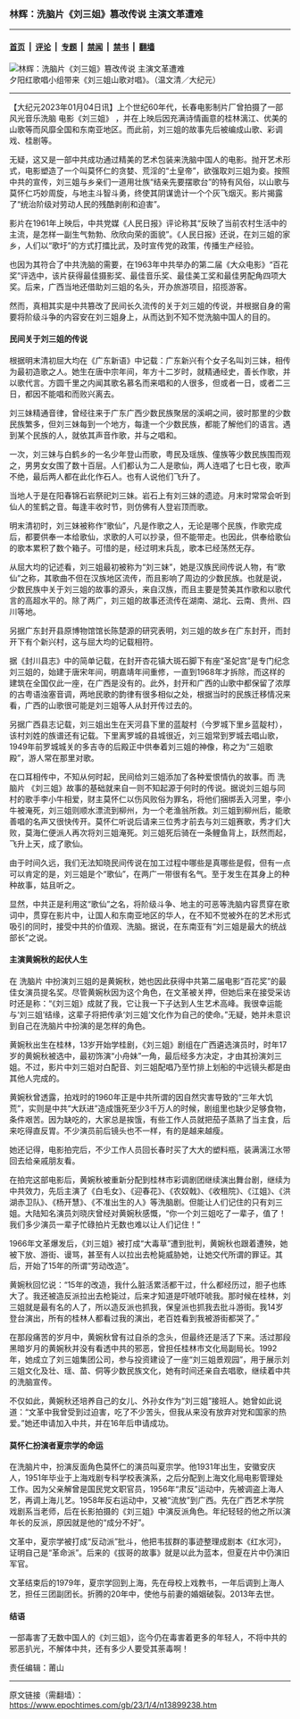 ### 林辉：洗脑片《刘三姐》篡改传说 主演文革遭难

---

#### [首页](../../../..?n13899238) &nbsp;|&nbsp; [评论](../../../../../epoch-comment?n13899238) &nbsp;|&nbsp; [专题](../../../../../epoch-special?n13899238) &nbsp;|&nbsp; [禁闻](../../../../../epoch-news?n13899238) &nbsp;|&nbsp; [禁书](../../../../../books?n13899238) &nbsp;|&nbsp; [翻墙](https://github.com/gfw-breaker/nogfw/blob/master/README.md?n13899238)


<div><img alt="林辉：洗脑片《刘三姐》篡改传说 主演文革遭难" class="attachment-djy_600_400 size-djy_600_400 wp-post-image" src="https://i.epochtimes.com/assets/uploads/2016/02/1602051240252131-600x400.jpg"/>
<div class="caption">
 夕阳红歌唱小组带来《刘三姐山歌对唱》。（温文清／大纪元）
</div></div><hr/><div class="post_content" id="artbody" itemprop="articleBody">
 <!-- article content begin -->
 <p>
  【大纪元2023年01月04日讯】上个世纪60年代，长春电影制片厂曾拍摄了一部风光音乐洗脑
  <ok href="https://www.epochtimes.com/gb/tag/%E7%94%B5%E5%BD%B1%E3%80%8A%E5%88%98%E4%B8%89%E5%A7%90%E3%80%8B.html">
   电影《刘三姐》
  </ok>
  ，并在上映后因充满诗情画意的桂林漓江、优美的山歌等而风靡全国和东南亚地区。而此前，刘三姐的故事先后被编成山歌、彩调戏、桂剧等。
 </p>
 <p>
  无疑，这又是一部中共成功通过精美的艺术包装来洗脑中国人的电影。抛开艺术形式，电影塑造了一个叫莫怀仁的贪婪、荒淫的“土皇帝”，欲强取刘三姐为妾。按照中共的宣传，刘三姐与乡亲们一道用壮族“结亲先要摆歌台”的特有风俗，以山歌与莫怀仁巧妙周旋，与地主斗智斗勇，终使其阴谋诡计一个个灰飞烟灭。影片揭露了“统治阶级对劳动人民的残酷剥削和迫害”。
 </p>
 <p>
  影片在1961年上映后，中共党媒《人民日报》评论称其“反映了当前农村生活中的主流，是怎样一副生气勃勃、欣欣向荣的面貌”。《人民日报》还说，在刘三姐的家乡，人们以“歌圩”的方式打擂比武，及时宣传党的政策，传播生产经验。
 </p>
 <p>
  也因为其符合了中共洗脑的需要，在1963年中共举办的第二届《大众电影》“百花奖”评选中，该片获得最佳摄影奖、最佳音乐奖、最佳美工奖和最佳男配角四项大奖。后来，广西当地还借助刘三姐的名头，开办旅游项目，招揽游客。
 </p>
 <p>
  然而，真相其实是中共篡改了民间长久流传的关于刘三姐的传说，并根据自身的需要将阶级斗争的内容安在刘三姐身上，从而达到不知不觉洗脑中国人的目的。
 </p>
 <h4>
  民间关于刘三姐的传说
 </h4>
 <p>
  根据明末清初屈大均在《广东新语》中记载：广东新兴有个女子名叫刘三妹，相传为最初造歌之人。她生在唐中宗年间，年方十二岁时，就精通经史，善长作歌，并以歌代言。方圆千里之内闻其歌名慕名而来唱和的人很多，但或者一日，或者二三日，都因不能唱和而败兴离去。
 </p>
 <p>
  刘三妹精通音律，曾经往来于广东广西少数民族聚居的溪峒之间，彼时那里的少数民族繁多，但刘三妹每到一个地方，每逢一个少数民族，都能了解他们的语言。遇到某个民族的人，就依其声音作歌，并与之唱和。
 </p>
 <p>
  一次，刘三妹与白鹤乡的一名少年登山而歌，粤民及瑶族、僮族等少数民族围而观之，男男女女围了数十百层。人们都认为二人是歌仙，两人连唱了七日七夜，歌声不绝，最后两人都在此化作石人。也有人说他们飞升了。
 </p>
 <p>
  当地人于是在阳春锦石岩祭祀刘三妹。岩石上有刘三妹的遗迹。月末时常常会听到仙人的笙鹤之音。每逢丰收时节，则仿佛有人登岩顶而歌。
 </p>
 <p>
  明末清初时，刘三妹被称作“歌仙”，凡是作歌之人，无论是哪个民族，作歌完成后，都要供奉一本给歌仙，求歌的人可以抄录，但不能带走。也因此，供奉给歌仙的歌本累积了数个箱子。可惜的是，经过明末兵乱，歌本已经荡然无存。
 </p>
 <p>
  从屈大均的记述看，刘三姐最初被称为“刘三妹”，她是汉族民间传说人物，有“歌仙”之称，其歌曲不但在汉族地区流传，而且影响了周边的少数民族。也就是说，少数民族中关于刘三姐的故事的源头，来自汉族，而且主要是赞美其作歌和以歌代言的高超水平的。除了两广，刘三姐的故事还流传在湖南、湖北、云南、贵州、四川等地。
 </p>
 <p>
  另据广东封开县原博物馆馆长陈楚源的研究表明，刘三姐的故乡在广东封开，而封开下有个新兴村，这与屈大均的记载相符。
 </p>
 <p>
  据《封川县志》中的简单记载，在封开杏花镇大斑石脚下有座“圣妃宫”是专门纪念刘三姐的，始建于唐宋年间，明嘉靖年间重修，一直到1968年才拆除，而这样的建筑在全国仅此一座，在广西是没有的。此外，封开和广西的山歌中都保留了浓厚的古粤语浊塞音调，两地民歌的韵律有很多相似之处，根据当时的民族迁移情况来看，广西的山歌很可能是刘三姐等人从封开传过去的。
 </p>
 <p>
  另据广西县志记载，刘三姐出生在天河县下里的蓝靛村（今罗城下里乡蓝靛村），该村刘姓的族谱还有记载。下里离罗城的县城很近，刘三姐常到罗城去唱山歌，1949年前罗城城关的多吉寺的后殿正中供奉着刘三姐的神像，称之为“三姐歌殿”，游人常在那里对歌。
 </p>
 <p>
  在口耳相传中，不知从何时起，民间给刘三姐添加了各种爱恨情仇的故事。而
  <ok href="https://www.epochtimes.com/gb/tag/%E6%B4%97%E8%84%91%E7%89%87.html">
   洗脑片
  </ok>
  《刘三姐》故事的基础就来自一则不知起源于何时的传说。据说刘三姐与同村的歌手李小牛相爱，财主莫怀仁以伤风败俗为罪名，将他们捆绑丢入河里，李小牛被淹死，刘三姐则顺水漂流到柳州，为一个老渔翁所救。刘三姐到柳州后，能歌善唱的名声又很快传开。莫怀仁听说后请来三位秀才前去与刘三姐赛歌，秀才们大败，莫海仁便派人再次将刘三姐淹死。刘三姐死后骑在一条鲤鱼背上，跃然而起，飞升上天，成了歌仙。
 </p>
 <p>
  由于时间久远，我们无法知晓民间传说在加工过程中哪些是真哪些是假，但有一点可以肯定的是，刘三姐是个“歌仙”，在两广一带很有名气。至于发生在其身上的种种故事，姑且听之。
 </p>
 <p>
  显然，中共正是利用这“歌仙”之名，将阶级斗争、地主的可恶等洗脑内容贯穿在歌词中，贯穿在影片中，让国人和东南亚地区的华人，在不知不觉被外在的艺术形式吸引的同时，接受中共的价值观、洗脑。据说，在东南亚有“刘三姐是最大的统战部长”之说。
 </p>
 <h4>
  主演黄婉秋的起伏人生
 </h4>
 <p>
  在
  <ok href="https://www.epochtimes.com/gb/tag/%E6%B4%97%E8%84%91%E7%89%87.html">
   洗脑片
  </ok>
  中扮演刘三姐的是黄婉秋，她也因此获得中共第二届电影“百花奖”的最佳女演员提名奖。尽管黄婉秋因为这个角色，在文革被关押，但她后来在接受采访时还是称：“《刘三姐》成就了我，它让我一下子达到人生艺术高峰。我很幸运能与‘刘三姐’结缘，这辈子将把传承‘刘三姐’文化作为自己的使命。”无疑，她并未意识到自己在洗脑片中扮演的是怎样的角色。
 </p>
 <p>
  黄婉秋出生在桂林，13岁开始学桂剧，《刘三姐》剧组在广西遴选演员时，时年17岁的黄婉秋被选中，最初饰演“小舟妹”一角，最后经多方决定，才由其扮演刘三姐。不过，影片中刘三姐对白配音、刘三姐配唱乃至竹排上划船的中远镜头都是由其他人完成的。
 </p>
 <p>
  黄婉秋曾透露，拍戏时的1960年正是中共所谓的因自然灾害导致的“三年大饥荒”，实则是中共“大跃进”造成饿死至少3千万人的时候，剧组里也缺少足够食物，条件艰苦。因为缺吃的，大家总是挨饿，有些工作人员就把茄子蒸熟了当主食，后来吃得直反胃。不少演员前后镜头也不一样，有的是越来越瘦。
 </p>
 <p>
  她还记得，电影拍完后，不少工作人员回长春时买了大大的塑料瓶，装满漓江水带回去给亲戚朋友看。
 </p>
 <p>
  在拍完这部电影后，黄婉秋被重新分配到桂林市彩调剧团继续演出舞台剧，继续为中共效力，先后主演了《白毛女》、《迎春花》、《农奴戟》、《收租院》、《江姐》、《洪湖赤卫队》、《杨开慧》、《不准出生的人》等洗脑剧。但能让人们记住的只有刘三姐。大陆知名演员刘晓庆曾经对黄婉秋感慨，“你一个刘三姐吃了一辈子，值了！我们多少演员一辈子忙碌拍片无数也难以让人们记住！”
 </p>
 <p>
  1966年文革爆发后，《刘三姐》被打成“大毒草”遭到批判，黄婉秋也跟着遭殃，她被下放、游街、谩骂，甚至有人以拉出去枪毙威胁她，让她交代所谓的罪证。其后，开始了15年的所谓“劳动改造”。
 </p>
 <p>
  黄婉秋回忆说：“15年的改造，我什么脏活累活都干过，什么都经历过，胆子也练大了。我还被造反派拉出去枪毙过，后来才知道是吓唬吓唬我。那时候在桂林，刘三姐就是最有名的人了，所以造反派也抓我，保皇派也抓我去批斗游街。我14岁登台演出，所有的桂林人都看过我的演出，老百姓看到我被游街都哭了。”
 </p>
 <p>
  在那段痛苦的岁月中，黄婉秋曾有过自杀的念头，但最终还是活了下来。活过那段黑暗岁月的黄婉秋并没有看透中共的邪恶，曾担任桂林市文化局副局长。1992年，她成立了刘三姐集团公司，参与投资建设了一座“刘三姐景观园”，用于展示刘三姐文化及壮、瑶、苗、侗等少数民族文化，她有时间还亲自去唱歌，继续着中共的洗脑宣传。
 </p>
 <p>
  不仅如此，黄婉秋还培养自己的女儿、外孙女作为“刘三姐”接班人。她曾如此说道：“文革中我曾受到过迫害，吃了不少苦头，但我从来没有放弃对党和国家的热爱。”她还申请加入中共，并在16年后申请成功。
 </p>
 <h4>
  莫怀仁扮演者夏宗学的命运
 </h4>
 <p>
  在洗脑片中，扮演反面角色莫怀仁的演员叫夏宗学。他1931年出生，安徽安庆人，1951年毕业于上海戏剧专科学校表演系，之后分配到上海文化局电影管理处工作。因为父亲解曾是国民党文职官员，1956年“肃反”运动中，先被调盗上海人艺，再调上海儿艺。1958年反右运动中，又被“流放”到广西。先在广西艺术学院戏剧系当老师，后在长影拍摄的《刘三姐》中演反派角色。年纪轻轻的他之所以演年长的反派，原因就是他的“成分不好”。
 </p>
 <p>
  文革中，夏宗学被打成“反动派”批斗，他把韦拔群的事迹整理成剧本《红水河》，证明自己是“革命派”。后来的《拔哥的故事》就是以此为蓝本，但夏在片中仍演旧军官。
 </p>
 <p>
  文革结束后的1979年，夏宗学回到上海，先在母校上戏教书，一年后调到上海人艺，担任三团副团长。折腾的20年中，使他与前妻的婚姻破裂。2013年去世。
 </p>
 <h4>
  结语
 </h4>
 <p>
  一部毒害了无数中国人的《刘三姐》，迄今仍在毒害着更多的年轻人，不将中共的邪恶扒光，不解体中共，还有多少人要受其荼毒啊！
 </p>
 <p>
  责任编辑：莆山
 </p>
 <!-- article content end -->
 <div id="below_article_ad">
 </div>
</div>


---

原文链接（需翻墙）：https://www.epochtimes.com/gb/23/1/4/n13899238.htm